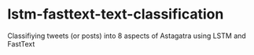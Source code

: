 # lstm-fasttext-text-classification
Classifiying tweets (or posts) into 8 aspects of Astagatra using LSTM and FastText
